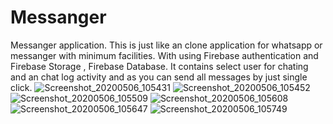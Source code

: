 # Messanger
Messanger application.
This is just like an clone application for whatsapp or messanger with minimum facilities.
With using Firebase authentication and Firebase Storage , Firebase Database.
It contains select user for chating and an chat log activity and as you can send all messages by just single click.
![Screenshot_20200506_105431](https://user-images.githubusercontent.com/54764235/81141444-4e4ab880-8f8a-11ea-968c-5180905a6de8.jpg)
![Screenshot_20200506_105452](https://user-images.githubusercontent.com/54764235/81141462-599de400-8f8a-11ea-9742-2a8ccd480cec.jpg)
![Screenshot_20200506_105509](https://user-images.githubusercontent.com/54764235/81141464-5d316b00-8f8a-11ea-8f81-de0e14d81671.jpg)
![Screenshot_20200506_105608](https://user-images.githubusercontent.com/54764235/81141467-602c5b80-8f8a-11ea-9f5e-f6951c7360e7.jpg)
![Screenshot_20200506_105647](https://user-images.githubusercontent.com/54764235/81141472-63bfe280-8f8a-11ea-96b7-8b6a284e55d2.jpg)
![Screenshot_20200506_105749](https://user-images.githubusercontent.com/54764235/81141484-67ec0000-8f8a-11ea-8f0f-102ff082c82b.jpg)
